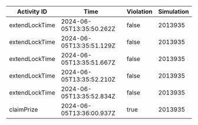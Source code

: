 | Activity ID | Time | Violation | Simulation |
| --- | --- | --- | --- |
| extendLockTime | 2024-06-05T13:35:50.262Z | false | 2013935 |
| extendLockTime | 2024-06-05T13:35:51.129Z | false | 2013935 |
| extendLockTime | 2024-06-05T13:35:51.667Z | false | 2013935 |
| extendLockTime | 2024-06-05T13:35:52.210Z | false | 2013935 |
| extendLockTime | 2024-06-05T13:35:52.834Z | false | 2013935 |
| claimPrize | 2024-06-05T13:36:00.937Z | true | 2013935 |
